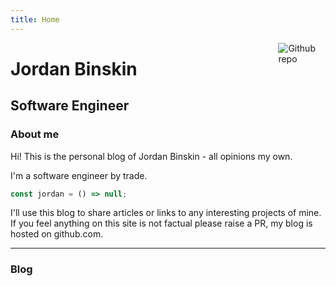 ```yaml
---
title: Home
---
```


[<img src="https://media.giphy.com/media/l4q8c29REmCtGKjrq/giphy.gif" style="max-width:15%;min-width:40px;float:right;" alt="Github repo" />](https://giphy.com/stickers/pixels-paulrobertson-l4q8c29REmCtGKjrq)

# Jordan Binskin
## Software Engineer

### About me

Hi! This is the personal blog of Jordan Binskin - all opinions my own. 

I'm a software engineer by trade.

~~~javascript
const jordan = () => null;
~~~

I'll use this blog to share articles or links to any interesting projects of mine. If you feel anything on this site is not factual please raise a PR, my blog is hosted on github.com.

<hr/>

### Blog

